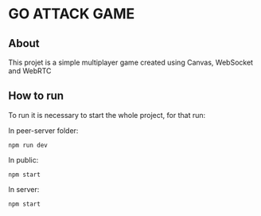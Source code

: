 # GO ATTACK GAME

## About

This projet is a simple multiplayer game created using Canvas, WebSocket and WebRTC

## How to run

To run it is necessary to start the whole project, for that run:

In peer-server folder:

```
npm run dev
```

In public:

```
npm start
```

In server:

```
npm start
```
